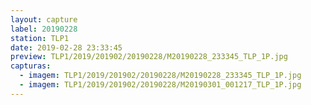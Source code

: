 ```yaml
---
layout: capture
label: 20190228
station: TLP1
date: 2019-02-28 23:33:45
preview: TLP1/2019/201902/20190228/M20190228_233345_TLP_1P.jpg
capturas:
  - imagem: TLP1/2019/201902/20190228/M20190228_233345_TLP_1P.jpg
  - imagem: TLP1/2019/201902/20190228/M20190301_001217_TLP_1P.jpg
---
```

